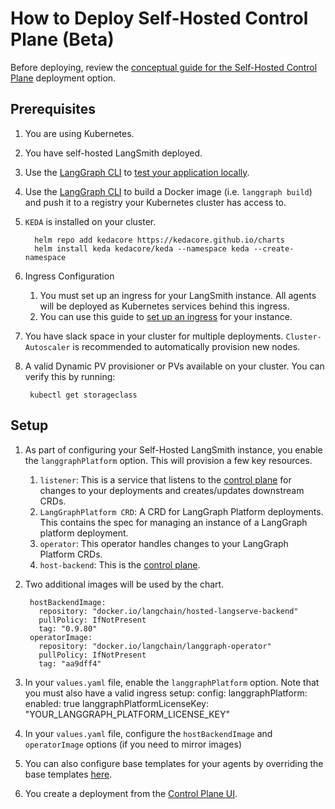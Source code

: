 # How to Deploy Self-Hosted Control Plane (Beta)

Before deploying, review the [conceptual guide for the Self-Hosted Control Plane](../../concepts/langgraph_self_hosted_control_plane.md) deployment option.

## Prerequisites

1. You are using Kubernetes.
1. You have self-hosted LangSmith deployed.
1. Use the [LangGraph CLI](../../concepts/langgraph_cli.md) to [test your application locally](../../tutorials/langgraph-platform/local-server.md).
1. Use the [LangGraph CLI](../../concepts/langgraph_cli.md) to build a Docker image (i.e. `langgraph build`) and push it to a registry your Kubernetes cluster has access to.
1. `KEDA` is installed on your cluster.

         helm repo add kedacore https://kedacore.github.io/charts 
         helm install keda kedacore/keda --namespace keda --create-namespace
1. Ingress Configuration
    1. You must set up an ingress for your LangSmith instance. All agents will be deployed as Kubernetes services behind this ingress.
    1. You can use this guide to [set up an ingress](https://docs.smith.langchain.com/self_hosting/configuration/ingress) for your instance.
1. You have slack space in your cluster for multiple deployments. `Cluster-Autoscaler` is recommended to automatically provision new nodes.
1. A valid Dynamic PV provisioner or PVs available on your cluster. You can verify this by running:

        kubectl get storageclass

## Setup

1. As part of configuring your Self-Hosted LangSmith instance, you enable the `langgraphPlatform` option. This will provision a few key resources.
    1. `listener`: This is a service that listens to the [control plane](../../concepts/langgraph_control_plane.md) for changes to your deployments and creates/updates downstream CRDs.
    1. `LangGraphPlatform CRD`: A CRD for LangGraph Platform deployments. This contains the spec for managing an instance of a LangGraph platform deployment.
    1. `operator`: This operator handles changes to your LangGraph Platform CRDs.
    1. `host-backend`: This is the [control plane](../../concepts/langgraph_control_plane.md).
1. Two additional images will be used by the chart.

        hostBackendImage:
          repository: "docker.io/langchain/hosted-langserve-backend"
          pullPolicy: IfNotPresent
          tag: "0.9.80"
        operatorImage:
          repository: "docker.io/langchain/langgraph-operator"
          pullPolicy: IfNotPresent
          tag: "aa9dff4"

1. In your `values.yaml` file, enable the `langgraphPlatform` option. Note that you must also have a valid ingress setup:
        config:
          langgraphPlatform:
            enabled: true
            langgraphPlatformLicenseKey: "YOUR_LANGGRAPH_PLATFORM_LICENSE_KEY"
1. In your `values.yaml` file, configure the `hostBackendImage` and `operatorImage` options (if you need to mirror images)

1. You can also configure base templates for your agents by overriding the base templates [here](https://github.com/langchain-ai/helm/blob/main/charts/langsmith/values.yaml#L898).
1. You create a deployment from the [Control Plane UI](../../concepts/langgraph_control_plane.md#control-plane-ui).
